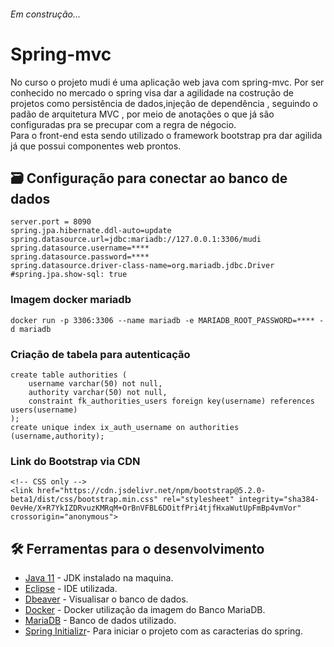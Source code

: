 ######  Em construção... 

# Spring-mvc
No curso o projeto  mudi é uma aplicação web java com spring-mvc. Por ser conhecido no mercado o spring visa dar a agilidade na costrução de projetos  como persistência de dados,injeção de dependência , seguindo o padão de arquitetura MVC , por meio de anotações o que já são configuradas pra se precupar com a regra de négocio.<br> 
Para o front-end esta sendo utilizado o framework bootstrap pra dar agilida já que possui componentes web prontos. 




## 🗃️ Configuração para conectar ao banco de dados 

```
server.port = 8090
spring.jpa.hibernate.ddl-auto=update
spring.datasource.url=jdbc:mariadb://127.0.0.1:3306/mudi
spring.datasource.username=****
spring.datasource.password=****
spring.datasource.driver-class-name=org.mariadb.jdbc.Driver
#spring.jpa.show-sql: true
```
### Imagem docker mariadb

```
docker run -p 3306:3306 --name mariadb -e MARIADB_ROOT_PASSWORD=**** -d mariadb
```
### Criação de tabela para autenticação 
```
create table authorities (
	username varchar(50) not null,
	authority varchar(50) not null,
	constraint fk_authorities_users foreign key(username) references users(username)
);
create unique index ix_auth_username on authorities (username,authority);
```
### Link do Bootstrap via CDN 
```
<!-- CSS only -->
<link href="https://cdn.jsdelivr.net/npm/bootstrap@5.2.0-beta1/dist/css/bootstrap.min.css" rel="stylesheet" integrity="sha384-0evHe/X+R7YkIZDRvuzKMRqM+OrBnVFBL6DOitfPri4tjfHxaWutUpFmBp4vmVor" crossorigin="anonymous">
```

## 🛠️ Ferramentas para o desenvolvimento

 * [Java 11](https://www.oracle.com/br/java/technologies/javase/jdk11-archive-downloads.html) - JDK instalado na maquina.
 * [Eclipse](https://www.eclipse.org/downloads/) - IDE utilizada.
 * [Dbeaver](https://dbeaver.io/download/) - Visualisar o banco de dados.
 * [Docker](https://docs.docker.com/desktop/windows/install/) - Docker utilização da imagem do Banco MariaDB.
 * [MariaDB](https://hub.docker.com/_/mariadb) - Banco de dados utilizado.
 * [Spring Initializr](https://start.spring.io/)- Para iniciar o projeto com  as caracterias do spring. 
